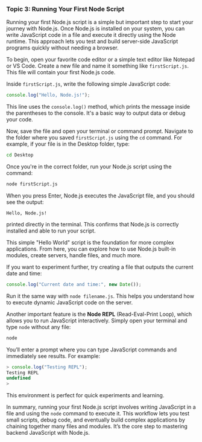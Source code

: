 ### Topic 3: Running Your First Node Script

Running your first Node.js script is a simple but important step to start your journey with Node.js. Once Node.js is installed on your system, you can write JavaScript code in a file and execute it directly using the Node runtime. This approach lets you test and build server-side JavaScript programs quickly without needing a browser.

To begin, open your favorite code editor or a simple text editor like Notepad or VS Code. Create a new file and name it something like `firstScript.js`. This file will contain your first Node.js code.

Inside `firstScript.js`, write the following simple JavaScript code:

```js
console.log("Hello, Node.js!");
```

This line uses the `console.log()` method, which prints the message inside the parentheses to the console. It's a basic way to output data or debug your code.

Now, save the file and open your terminal or command prompt. Navigate to the folder where you saved `firstScript.js` using the `cd` command. For example, if your file is in the Desktop folder, type:

```bash
cd Desktop
```

Once you're in the correct folder, run your Node.js script using the command:

```bash
node firstScript.js
```

When you press Enter, Node.js executes the JavaScript file, and you should see the output:

```
Hello, Node.js!
```

printed directly in the terminal. This confirms that Node.js is correctly installed and able to run your script.

This simple "Hello World" script is the foundation for more complex applications. From here, you can explore how to use Node.js built-in modules, create servers, handle files, and much more.

If you want to experiment further, try creating a file that outputs the current date and time:

```js
console.log("Current date and time:", new Date());
```

Run it the same way with `node filename.js`. This helps you understand how to execute dynamic JavaScript code on the server.

Another important feature is the **Node REPL** (Read-Eval-Print Loop), which allows you to run JavaScript interactively. Simply open your terminal and type `node` without any file:

```bash
node
```

You’ll enter a prompt where you can type JavaScript commands and immediately see results. For example:

```js
> console.log("Testing REPL");
Testing REPL
undefined
>
```

This environment is perfect for quick experiments and learning.

In summary, running your first Node.js script involves writing JavaScript in a file and using the `node` command to execute it. This workflow lets you test small scripts, debug code, and eventually build complex applications by chaining together many files and modules. It’s the core step to mastering backend JavaScript with Node.js.
